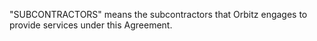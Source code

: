 "SUBCONTRACTORS" means the subcontractors that Orbitz engages to
provide services under this Agreement.